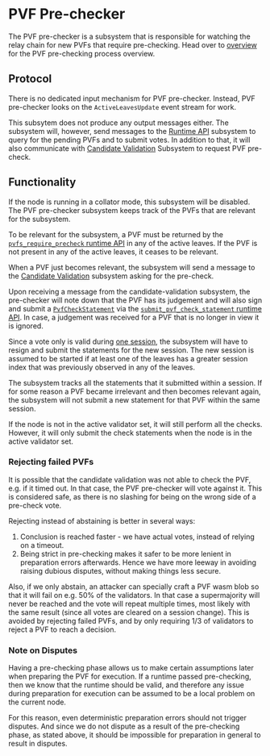 # PVF Pre-checker

The PVF pre-checker is a subsystem that is responsible for watching the relay chain for new PVFs that require
pre-checking. Head over to [overview] for the PVF pre-checking process overview.

## Protocol

There is no dedicated input mechanism for PVF pre-checker. Instead, PVF pre-checker looks on the `ActiveLeavesUpdate`
event stream for work.

This subsytem does not produce any output messages either. The subsystem will, however, send messages to the [Runtime
API] subsystem to query for the pending PVFs and to submit votes. In addition to that, it will also communicate with
[Candidate Validation] Subsystem to request PVF pre-check.

## Functionality

If the node is running in a collator mode, this subsystem will be disabled. The PVF pre-checker subsystem keeps track of
the PVFs that are relevant for the subsystem.

To be relevant for the subsystem, a PVF must be returned by the [`pvfs_require_precheck` runtime API][PVF pre-checking
runtime API] in any of the active leaves. If the PVF is not present in any of the active leaves, it ceases to be
relevant.

When a PVF just becomes relevant, the subsystem will send a message to the [Candidate Validation] subsystem asking for
the pre-check.

Upon receiving a message from the candidate-validation subsystem, the pre-checker will note down that the PVF has its
judgement and will also sign and submit a [`PvfCheckStatement`][PvfCheckStatement] via the [`submit_pvf_check_statement`
runtime API][PVF pre-checking runtime API]. In case, a judgement was received for a PVF that is no longer in view it is
ignored.

Since a vote only is valid during [one session][overview], the subsystem will have to resign and submit the statements
for the new session. The new session is assumed to be started if at least one of the leaves has a greater session index
that was previously observed in any of the leaves.

The subsystem tracks all the statements that it submitted within a session. If for some reason a PVF became irrelevant
and then becomes relevant again, the subsystem will not submit a new statement for that PVF within the same session.

If the node is not in the active validator set, it will still perform all the checks. However, it will only submit the
check statements when the node is in the active validator set.

### Rejecting failed PVFs

It is possible that the candidate validation was not able to check the PVF, e.g. if it timed out. In that case, the PVF
pre-checker will vote against it. This is considered safe, as there is no slashing for being on the wrong side of a
pre-check vote.

Rejecting instead of abstaining is better in several ways:

1. Conclusion is reached faster - we have actual votes, instead of relying on a timeout.
1. Being strict in pre-checking makes it safer to be more lenient in preparation errors afterwards. Hence we have more
   leeway in avoiding raising dubious disputes, without making things less secure.

Also, if we only abstain, an attacker can specially craft a PVF wasm blob so that it will fail on e.g. 50% of the
validators. In that case a supermajority will never be reached and the vote will repeat multiple times, most likely with
the same result (since all votes are cleared on a session change). This is avoided by rejecting failed PVFs, and by only
requiring 1/3 of validators to reject a PVF to reach a decision.

### Note on Disputes

Having a pre-checking phase allows us to make certain assumptions later when preparing the PVF for execution. If a
runtime passed pre-checking, then we know that the runtime should be valid, and therefore any issue during preparation
for execution can be assumed to be a local problem on the current node.

For this reason, even deterministic preparation errors should not trigger disputes. And since we do not dispute as a
result of the pre-checking phase, as stated above, it should be impossible for preparation in general to result in
disputes.

[overview]: ../../pvf-prechecking.md
[Runtime API]: runtime-api.md
[PVF pre-checking runtime API]: ../../runtime-api/pvf-prechecking.md
[Candidate Validation]: candidate-validation.md
[PvfCheckStatement]: ../../types/pvf-prechecking.md#pvfcheckstatement
